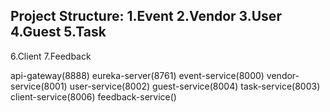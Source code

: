 Project Structure:
1.Event
2.Vendor
3.User
4.Guest
5.Task
----------------
6.Client
7.Feedback

api-gateway(8888)
eureka-server(8761)
event-service(8000)
vendor-service(8001)
user-service(8002)
guest-service(8004)
task-service(8003)
client-service(8006)
feedback-service()